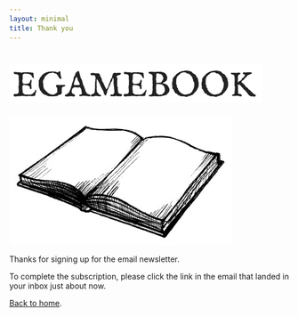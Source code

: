 ```yaml
---
layout: minimal
title: Thank you
---
```


<h1><img src="img/egamebook-title.png" alt="Egamebook" /></h1>
<img class="book" src="img/book-illustration.jpg" alt="Illustration of a book" />

Thanks for signing up for the email newsletter.

To complete the subscription, please click the link in the email that landed in your inbox just about now.

[Back to home][egamebook].

[egamebook]: https://www.egamebook.com
